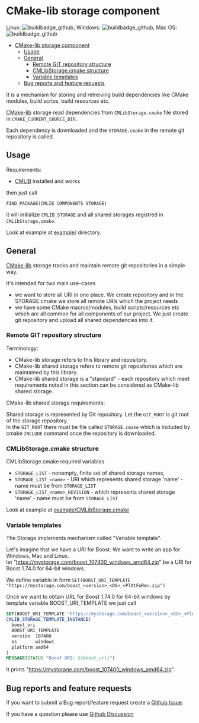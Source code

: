 
# CMake-lib storage component

Linux: ![buildbadge_github], Windows: ![buildbadge_github], Mac OS: ![buildbadge_github]

- [CMake-lib storage component](#cmake-lib-storage-component)
  - [Usage](#usage)
  - [General](#general)
    - [Remote GIT repository structure](#remote-git-repository-structure)
    - [CMLibStorage.cmake structure](#cmlibstoragecmake-structure)
    - [Variable templates](#variable-templates)
  - [Bug reports and feature requests](#bug-reports-and-feature-requests)

It is a mechanism for storing and retreiving build dependencies like CMake modules, build scrips,
build resources etc.

[CMake-lib] storage read dependencies from `CMLibStorage.cmake` file stored in
`CMAKE_CURRENT_SOURCE_DIR`.

Each dependency is downloaded and the `STORAGE.cmake` in the remote git repository is called.

## Usage

Requirements:

- [CMLIB] installed and works

then just call

```
FIND_PACKAGE(CMLIB COMPONENTS STORAGE)
```

it will initialize `CMLIB_STORAGE` and all shared storages registred in `CMLibStorage.cmake`.

Look at example at [example/] directory.

## General

[CMake-lib] storage tracks and maintain remote git repositories in a simple way.

It's intended for two main use-cases

- we want to store all URI in one place. We create repository and in the STORAGE.cmake
  we store all remote URIs which the project needs
- we have some CMake macros/modules, build scripts/resources etc which are all common for all
  components of our project. We just create  git repository and upload all shared dependencies
  into it.

### Remote GIT repository structure

Terminology:

- CMake-lib storage refers to this library and repository.
- CMake-lib shared storage refers to remote git repositories which are maintained by this library.
- CMake-lib shared storage is a "standard" - each repository which meet
  requirements noted in this section can be considered as CMake-lib shared storage.

CMake-lib shared storage requirements:

Shared storage is represented by Git repository. Let the `GIT_ROOT` is git root of the
storage repository. \
In the `GIT_ROOT` there must be file called `STORAGE.cmake` which is included
by cmake `INCLUDE` command once the repository is downloaded.

### CMLibStorage.cmake structure

CMLibStorage.cmake required variables

- `STORAGE_LIST` - nonempty, finite set of shared storage names,
- `STORAGE_LIST_<name>` - URI which represents shared storage 'name' - name must be from `STORAGE_LIST`
- `STORAGE_LIST_<name>_REVISION` - which represents shared storage 'name' - name must be from `STORAGE_LIST`

Look at example at [example/CMLibStorage.cmake]

### Variable templates

The Storage implements mechanism called "Variable template".

Let's imagine that we have a URI for Boost. We want to write an app for Windows, Mac and Linux. \
let "https://mystorage.com/boost_107400_windows_amd64.zip" be a URI for Boost 1.74.0 for 64-bit windows.

We define variable in form `SET(BOOST_URI_TEMPLATE "https://mystorage.com/boost_<version>_<OS>_<PlAtFoRm>.zip")`

Once we want to obtain URL for Boost 1.74.0 for 64-bit windows by template variable BOOST_URI_TEMPLATE we just call

```cmake
SET(BOOST_URI_TEMPLATE "https://mystorage.com/boost_<version>_<OS>_<PlAtFoRm>.zip")
CMLIB_STORAGE_TEMPLATE_INSTANCE(
  boost_uri
  BOOST_URI_TEMPLATE
  version  107400
  os       windows
  platform amd64
)
MESSAGE(STATUS "Boost URI: ${boost_uri}")
```

It prints "https://mystorage.com/boost_107400_windows_amd64.zip".

## Bug reports and feature requests

If you want to submit a Bug report/feature request create a [Github Issue].

If you have a question please use [Github Discussion]

[CMLIB]:             https://github.com/cmakelib
[CMake-lib]:         https://github.com/cmakelib
[Github Discussion]: https://github.com/cmakelib/cmakelib-component-storage/discussions
[Github Issue]:      https://github.com/cmakelib/cmakelib-component-storage/issues
[example/CMLibStorage.cmake]: example/CMLibStorage.cmake
[example/]: example/
[buildbadge_github]: https://github.com/cmakelib/cmakelib-component-storage/workflows/Tests/badge.svg
